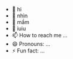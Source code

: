 - 👋 hi
- 👀 nhìn
- 🌱 mầm
- 💞️ iuiu
- 📫 How to reach me ...
- 😄 Pronouns: ...
- ⚡ Fun fact: ...

<!---
nkdthh/nkdthh is a ✨ special ✨ repository because its `README.md` (this file) appears on your GitHub profile.
You can click the Preview link to take a look at your changes.
--->
